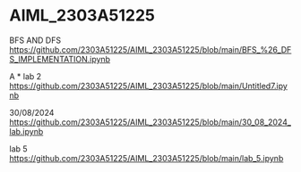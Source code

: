 # AIML_2303A51225
BFS AND DFS https://github.com/2303A51225/AIML_2303A51225/blob/main/BFS_%26_DFS_IMPLEMENTATION.ipynb

A * lab  2 https://github.com/2303A51225/AIML_2303A51225/blob/main/Untitled7.ipynb

30/08/2024 https://github.com/2303A51225/AIML_2303A51225/blob/main/30_08_2024_lab.ipynb

lab 5  https://github.com/2303A51225/AIML_2303A51225/blob/main/lab_5.ipynb

